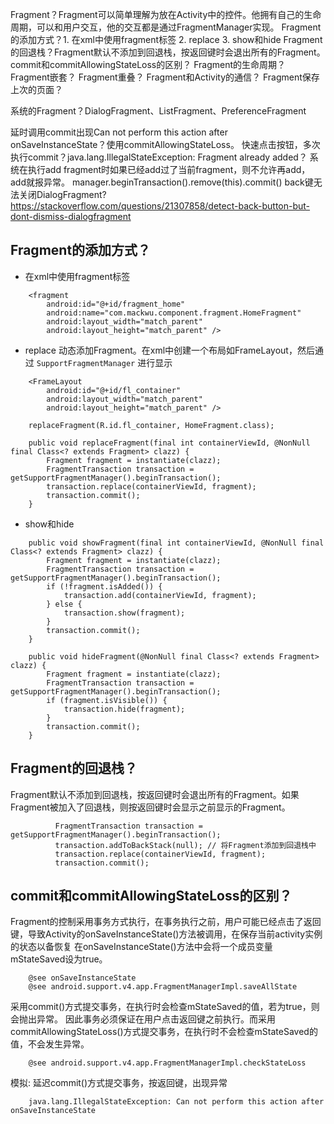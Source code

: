 

Fragment？Fragment可以简单理解为放在Activity中的控件。他拥有自己的生命周期，可以和用户交互，他的交互都是通过FragmentManager实现。
Fragment的添加方式？1. 在xml中使用fragment标签 2. replace  3. show和hide
Fragment的回退栈？Fragment默认不添加到回退栈，按返回键时会退出所有的Fragment。
commit和commitAllowingStateLoss的区别？
Fragment的生命周期？
Fragment嵌套？
Fragment重叠？
Fragment和Activity的通信？
Fragment保存上次的页面？


系统的Fragment？DialogFragment、ListFragment、PreferenceFragment




延时调用commit出现Can not perform this action after onSaveInstanceState？使用commitAllowingStateLoss。
快速点击按钮，多次执行commit？java.lang.IllegalStateException: Fragment already added？ 系统在执行add fragment时如果已经add过了当前fragment，则不允许再add，add就报异常。 manager.beginTransaction().remove(this).commit()
back键无法关闭DialogFragment? https://stackoverflow.com/questions/21307858/detect-back-button-but-dont-dismiss-dialogfragment




## Fragment的添加方式？
- 在xml中使用fragment标签
```
    <fragment
        android:id="@+id/fragment_home"
        android:name="com.mackwu.component.fragment.HomeFragment"
        android:layout_width="match_parent"
        android:layout_height="match_parent" />
```

- replace
动态添加Fragment。在xml中创建一个布局如FrameLayout，然后通过 `SupportFragmentManager` 进行显示
```
    <FrameLayout
        android:id="@+id/fl_container"
        android:layout_width="match_parent"
        android:layout_height="match_parent" />
```

```
    replaceFragment(R.id.fl_container, HomeFragment.class);

    public void replaceFragment(final int containerViewId, @NonNull final Class<? extends Fragment> clazz) {
        Fragment fragment = instantiate(clazz);
        FragmentTransaction transaction = getSupportFragmentManager().beginTransaction();
        transaction.replace(containerViewId, fragment);
        transaction.commit();
    }
```

- show和hide
```
    public void showFragment(final int containerViewId, @NonNull final Class<? extends Fragment> clazz) {
        Fragment fragment = instantiate(clazz);
        FragmentTransaction transaction = getSupportFragmentManager().beginTransaction();
        if (!fragment.isAdded()) {
            transaction.add(containerViewId, fragment);
        } else {
            transaction.show(fragment);
        }
        transaction.commit();
    }

    public void hideFragment(@NonNull final Class<? extends Fragment> clazz) {
        Fragment fragment = instantiate(clazz);
        FragmentTransaction transaction = getSupportFragmentManager().beginTransaction();
        if (fragment.isVisible()) {
            transaction.hide(fragment);
        }
        transaction.commit();
    }
```
    

## Fragment的回退栈？
Fragment默认不添加到回退栈，按返回键时会退出所有的Fragment。如果Fragment被加入了回退栈，则按返回键时会显示之前显示的Fragment。
```
          FragmentTransaction transaction = getSupportFragmentManager().beginTransaction();
          transaction.addToBackStack(null); // 将Fragment添加到回退栈中
          transaction.replace(containerViewId, fragment);
          transaction.commit();
```


## commit和commitAllowingStateLoss的区别？
Fragment的控制采用事务方式执行，在事务执行之前，用户可能已经点击了返回键，导致Activity的onSaveInstanceState()方法被调用，在保存当前activity实例的状态以备恢复
在onSaveInstanceState()方法中会将一个成员变量mStateSaved设为true。

```
    @see onSaveInstanceState
    @see android.support.v4.app.FragmentManagerImpl.saveAllState
```
采用commit()方式提交事务，在执行时会检查mStateSaved的值，若为true，则会抛出异常。
因此事务必须保证在用户点击返回键之前执行。而采用commitAllowingStateLoss()方式提交事务，在执行时不会检查mStateSaved的值，不会发生异常。
```
    @see android.support.v4.app.FragmentManagerImpl.checkStateLoss
```

模拟: 延迟commit()方式提交事务，按返回键，出现异常
```
    java.lang.IllegalStateException: Can not perform this action after onSaveInstanceState
```